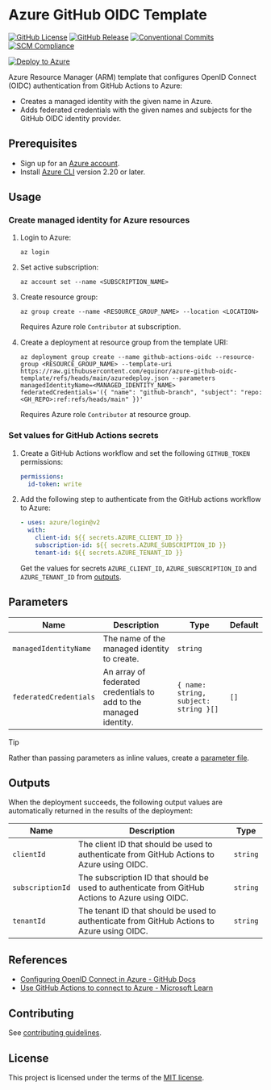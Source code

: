 # Azure GitHub OIDC Template

[![GitHub License](https://img.shields.io/github/license/equinor/azure-github-oidc-template)](LICENSE)
[![GitHub Release](https://img.shields.io/github/v/release/equinor/azure-github-oidc-template)](https://github.com/equinor/azure-github-oidc-template/releases/latest)
[![Conventional Commits](https://img.shields.io/badge/Conventional%20Commits-1.0.0-%23FE5196?logo=conventionalcommits&logoColor=white)](https://conventionalcommits.org)
[![SCM Compliance](https://scm-compliance-api.radix.equinor.com/repos/equinor/azure-github-oidc-template/badge)](https://developer.equinor.com/governance/scm-policy/)

[![Deploy to Azure](https://docs.microsoft.com/en-us/azure/templates/media/deploy-to-azure.svg)](https://portal.azure.com/#create/Microsoft.Template/uri/https%3A%2F%2Fraw.githubusercontent.com%2Fequinor%2Fazure-github-oidc-template%2Fmain%2Fazuredeploy.json)

Azure Resource Manager (ARM) template that configures OpenID Connect (OIDC) authentication from GitHub Actions to Azure:

- Creates a managed identity with the given name in Azure.
- Adds federated credentials with the given names and subjects for the GitHub OIDC identity provider.

## Prerequisites

- Sign up for an [Azure account](https://azure.microsoft.com/en-us/pricing/purchase-options/azure-account).
- Install [Azure CLI](https://learn.microsoft.com/en-us/cli/azure/install-azure-cli) version 2.20 or later.

## Usage

### Create managed identity for Azure resources

1. Login to Azure:

   ```console
   az login
   ```

1. Set active subscription:

   ```console
   az account set --name <SUBSCRIPTION_NAME>
   ```

1. Create resource group:

   ```console
   az group create --name <RESOURCE_GROUP_NAME> --location <LOCATION>
   ```

   Requires Azure role `Contributor` at subscription.

1. Create a deployment at resource group from the template URI:

   ```console
   az deployment group create --name github-actions-oidc --resource-group <RESOURCE_GROUP_NAME> --template-uri https://raw.githubusercontent.com/equinor/azure-github-oidc-template/refs/heads/main/azuredeploy.json --parameters managedIdentityName=<MANAGED_IDENTITY_NAME> federatedCredentials='({ "name": "github-branch", "subject": "repo:<GH_REPO>:ref:refs/heads/main" })'
   ```

   Requires Azure role `Contributor` at resource group.

### Set values for GitHub Actions secrets

1. Create a GitHub Actions workflow and set the following `GITHUB_TOKEN` permissions:

   ```yaml
   permissions:
     id-token: write
   ```

1. Add the following step to authenticate from the GitHub actions workflow to Azure:

   ```yaml
   - uses: azure/login@v2
     with:
       client-id: ${{ secrets.AZURE_CLIENT_ID }}
       subscription-id: ${{ secrets.AZURE_SUBSCRIPTION_ID }}
       tenant-id: ${{ secrets.AZURE_TENANT_ID }}
   ```

   Get the values for secrets `AZURE_CLIENT_ID`, `AZURE_SUBSCRIPTION_ID` and `AZURE_TENANT_ID` from [outputs](#outputs).

## Parameters

| Name | Description | Type | Default |
| - | - | - | - |
| `managedIdentityName` | The name of the managed identity to create. | `string` | |
| `federatedCredentials` | An array of federated credentials to add to the managed identity. | `{ name: string, subject: string }[]` | `[]` |

> [!TIP]
> Rather than passing parameters as inline values, create a [parameter file](https://learn.microsoft.com/en-us/azure/azure-resource-manager/templates/parameter-files).

## Outputs

When the deployment succeeds, the following output values are automatically returned in the results of the deployment:

| Name | Description | Type |
| - | - | - |
| `clientId` | The client ID that should be used to authenticate from GitHub Actions to Azure using OIDC. | `string` |
| `subscriptionId` | The subscription ID that should be used to authenticate from GitHub Actions to Azure using OIDC. | `string` |
| `tenantId` | The tenant ID that should be used to authenticate from GitHub Actions to Azure using OIDC. | `string` |

## References

- [Configuring OpenID Connect in Azure - GitHub Docs](https://docs.github.com/en/actions/security-for-github-actions/security-hardening-your-deployments/configuring-openid-connect-in-azure)
- [Use GitHub Actions to connect to Azure - Microsoft Learn](https://learn.microsoft.com/en-us/azure/developer/github/connect-from-azure)

## Contributing

See [contributing guidelines](CONTRIBUTING.md).

## License

This project is licensed under the terms of the [MIT license](LICENSE).
